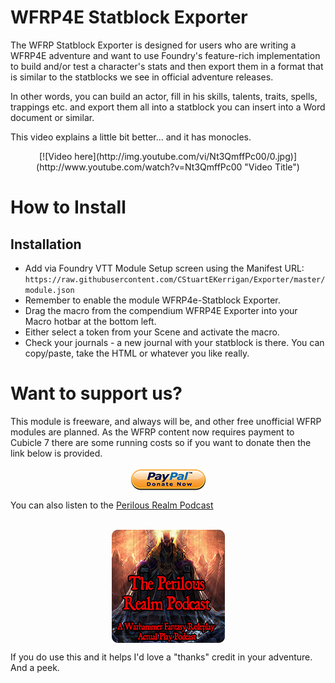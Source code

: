 <h1>WFRP4E Statblock Exporter</h1>

The WFRP Statblock Exporter is designed for users who are writing a WFRP4E adventure and want to use Foundry's feature-rich implementation to build and/or test a character's stats and then export them in a format that is similar to the statblocks we see in official adventure releases.

In other words, you can build an actor, fill in his skills, talents, traits, spells, trappings etc. and export them all into a statblock you can insert into a Word document or similar.

This video explains a little bit better... and it has monocles.

<p align="center">
[![Video here](http://img.youtube.com/vi/Nt3QmffPc00/0.jpg)](http://www.youtube.com/watch?v=Nt3QmffPc00 "Video Title")
</p>

<h1>How to Install</h1>

## Installation 
* Add via Foundry VTT Module Setup screen using the Manifest URL: `https://raw.githubusercontent.com/CStuartEKerrigan/Exporter/master/module.json`
* Remember to enable the module WFRP4e-Statblock Exporter.
* Drag the macro from the compendium WFRP4E Exporter into your Macro hotbar at the bottom left.
* Either select a token from your Scene and activate the macro.
* Check your journals - a new journal with your statblock is there. You can copy/paste, take the HTML or whatever you like really.

# Want to support us?
			
This module is freeware, and always will be, and other free unofficial WFRP modules are planned. As the WFRP content now requires payment to Cubicle 7 there are some running costs so if you want to donate then the link below is provided.
			
<p align="center">
<a href="https://paypal.me/perilousrealm?locale.x=en_GB"><img src="https://raw.githubusercontent.com/CStuartEKerrigan/WFRP-Night-of-Blood-4e-FVTT/master/paypal.png" style="display: block;  margin-left: auto; margin-right: auto;" alt="paypal" /></a></p>

You can also listen to the <a href="https://anchor.fm/peril">Perilous Realm Podcast</a><br/><br/>
<p align="center">
<a href="https://anchor.fm/peril"><img src="https://raw.githubusercontent.com/CStuartEKerrigan/WFRP-Night-of-Blood-4e-FVTT/master/peril.png" style="display: block;  margin-left: auto;  margin-right: auto;" alt="peril logo"></a></p>

If you do use this and it helps I'd love a "thanks" credit in your adventure. And a peek.